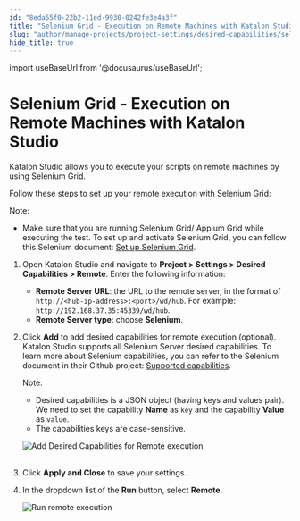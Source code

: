 ```yaml
---
id: "8eda55f0-22b2-11ed-9930-0242fe3e4a3f"
title: "Selenium Grid - Execution on Remote Machines with Katalon Studio"
slug: "author/manage-projects/project-settings/desired-capabilities/selenium-grid---execution-on-remote-machines-with-katalon-studio"
hide_title: true
---
```

import useBaseUrl from '@docusaurus/useBaseUrl';


# <a id="id" class="anchor_top_offset"/><a id="ariaid-title1" class="anchor_top_offset"/>Selenium Grid - Execution on Remote Machines with <span xmlns="http://www.w3.org/1999/xhtml" className="ph">Katalon Studio</span>     

<p xmlns="http://www.w3.org/1999/xhtml" className="p">Katalon Studio allows you to execute your scripts on remote machines by using Selenium Grid.</p> 
<p xmlns="http://www.w3.org/1999/xhtml" className="p">Follow these steps to set up your remote execution with Selenium Grid:</p> 
<div xmlns="http://www.w3.org/1999/xhtml" className="note note note_note"><span className="note__title">Note:</span> 
  <ul className="ul"><li className="li">
      <p className="p">Make sure that you are running Selenium Grid/ Appium Grid while executing the test. To set up and activate Selenium Grid, you can follow this Selenium document: <a className="xref j-external-link" href="https://www.selenium.dev/documentation/legacy/grid_3/setting_up_your_own_grid/#step-1-start-the-hub" target="_blank">Set up Selenium Grid</a>.</p>
    </li></ul>
</div>
<ol xmlns="http://www.w3.org/1999/xhtml" className="ol"><li className="li">     <p className="p">Open Katalon Studio and navigate to <strong className="ph b">Project &gt; Settings &gt; Desired Capabilities &gt; Remote</strong>. Enter the following information:</p>     <ul className="ul"><li className="li"> <strong className="ph b">Remote Server URL</strong>: the URL to the remote server, in the format of <code className="ph codeph">http://&lt;hub-ip-address&gt;:&lt;port&gt;/wd/hub</code>. For example: <code className="ph codeph">http://192.168.37.35:45339/wd/hub</code>.</li><li className="li"> <strong className="ph b">Remote Server type</strong>: choose <strong className="ph b">Selenium</strong>.</li></ul>   </li><li className="li">     <p className="p">Click <strong className="ph b">Add</strong> to add desired capabilities for remote execution (optional). Katalon Studio supports all Selenium Server desired capabilities. To learn more about Selenium capabilities, you can refer to the Selenium document in their Github project: <a className="xref j-external-link" href="https://github.com/SeleniumHQ/selenium/wiki/DesiredCapabilities#used-by-the-selenium-server-for-browser-selection" target="_blank">Supported capabilities</a>.</p>     <div className="note note note_note"><span className="note__title">Note:</span>        <ul className="ul"><li className="li">Desired capabilities is a JSON object (having keys and values pair). We need to set the capability <strong className="ph b">Name</strong> as <code className="ph codeph">key</code> and the capability <strong className="ph b">Value</strong> as <code className="ph codeph">value</code>.</li><li className="li">The capabilities keys are case-sensitive.</li></ul>     </div>     <p className="p"> <img className="image" src={useBaseUrl("https://github.com/katalon-studio/docs-images/raw/master/katalon-studio/docs/project-settings-new-ui/KS-DC-Remote-settings.png")} alt="Add Desired Capabilities for Remote execution" /><br /><br />     </p>   </li><li className="li">     <p className="p">Click <strong className="ph b">Apply and Close</strong> to save your settings.</p>   </li><li className="li">     <p className="p">In the dropdown list of the <strong className="ph b">Run</strong> button, select <strong className="ph b">Remote</strong>.</p>     <p className="p"> <img className="image" src={useBaseUrl("https://github.com/katalon-studio/docs-images/raw/master/katalon-studio/docs/selenium-grid-integration/KS-DC-Run-Remote-execution.png")} alt="Run remote execution" /><br /><br />     </p>   </li></ol> 
